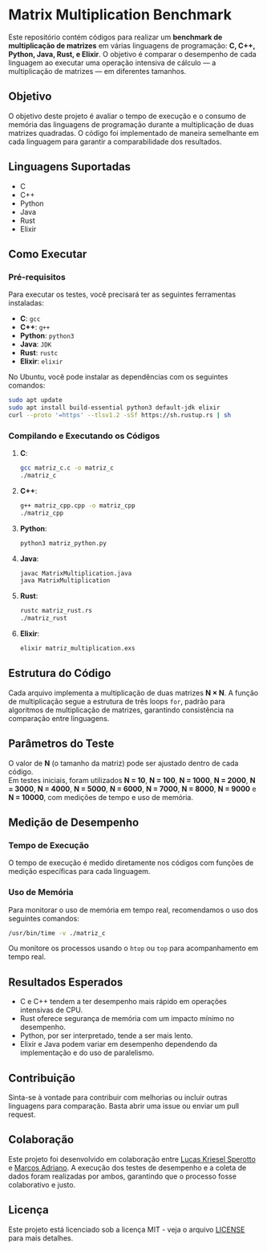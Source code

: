 # Matrix Multiplication Benchmark

Este repositório contém códigos para realizar um **benchmark de multiplicação de matrizes** em várias linguagens de programação: **C, C++, Python, Java, Rust, e Elixir**. O objetivo é comparar o desempenho de cada linguagem ao executar uma operação intensiva de cálculo — a multiplicação de matrizes — em diferentes tamanhos.

## Objetivo

O objetivo deste projeto é avaliar o tempo de execução e o consumo de memória das linguagens de programação durante a multiplicação de duas matrizes quadradas. O código foi implementado de maneira semelhante em cada linguagem para garantir a comparabilidade dos resultados.

## Linguagens Suportadas

- C
- C++
- Python
- Java
- Rust
- Elixir

## Como Executar

### Pré-requisitos

Para executar os testes, você precisará ter as seguintes ferramentas instaladas:

- **C**: `gcc`
- **C++**: `g++`
- **Python**: `python3`
- **Java**: `JDK`
- **Rust**: `rustc`
- **Elixir**: `elixir`

No Ubuntu, você pode instalar as dependências com os seguintes comandos:

```bash
sudo apt update
sudo apt install build-essential python3 default-jdk elixir
curl --proto '=https' --tlsv1.2 -sSf https://sh.rustup.rs | sh
```

### Compilando e Executando os Códigos

1. **C**:
   ```bash
   gcc matriz_c.c -o matriz_c
   ./matriz_c
   
2. **C++**:
   ```bash
   g++ matriz_cpp.cpp -o matriz_cpp
   ./matriz_cpp

3. **Python**:
   ```bash
   python3 matriz_python.py

4. **Java**:
   ```bash
   javac MatrixMultiplication.java
   java MatrixMultiplication

5. **Rust**:
   ```bash
   rustc matriz_rust.rs
   ./matriz_rust

6. **Elixir**:
   ```bash
   elixir matriz_multiplication.exs

## Estrutura do Código

Cada arquivo implementa a multiplicação de duas matrizes **N × N**. A função de multiplicação segue a estrutura de três loops `for`, padrão para algoritmos de multiplicação de matrizes, garantindo consistência na comparação entre linguagens.

## Parâmetros do Teste

O valor de **N** (o tamanho da matriz) pode ser ajustado dentro de cada código.  
Em testes iniciais, foram utilizados **N = 10**, **N = 100**, **N = 1000**, **N = 2000**, **N = 3000**, **N = 4000**, **N = 5000**, **N = 6000**, **N = 7000**, **N = 8000**, **N = 9000** e **N = 10000**, com medições de tempo e uso de memória.

## Medição de Desempenho

### Tempo de Execução

O tempo de execução é medido diretamente nos códigos com funções de medição específicas para cada linguagem.

### Uso de Memória

Para monitorar o uso de memória em tempo real, recomendamos o uso dos seguintes comandos:

```bash
/usr/bin/time -v ./matriz_c
```
    
Ou monitore os processos usando o `htop` ou `top` para acompanhamento em tempo real.

## Resultados Esperados

- C e C++ tendem a ter desempenho mais rápido em operações intensivas de CPU.
- Rust oferece segurança de memória com um impacto mínimo no desempenho.
- Python, por ser interpretado, tende a ser mais lento.
- Elixir e Java podem variar em desempenho dependendo da implementação e do uso de paralelismo.

## Contribuição

Sinta-se à vontade para contribuir com melhorias ou incluir outras linguagens para comparação. Basta abrir uma issue ou enviar um pull request.

## Colaboração

Este projeto foi desenvolvido em colaboração entre [Lucas Kriesel Sperotto](https://github.com/Lucas-Sperotto) e [Marcos Adriano](https://github.com/MarcosAS3). A execução dos testes de desempenho e a coleta de dados foram realizadas por ambos, garantindo que o processo fosse colaborativo e justo.

## Licença

Este projeto está licenciado sob a licença MIT - veja o arquivo [LICENSE](LICENSE) para mais detalhes.
